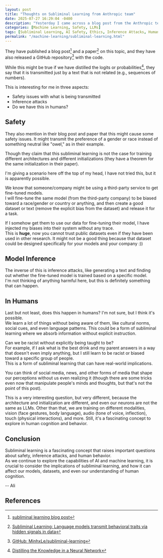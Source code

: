 ```yaml
---
layout: post
title: "Thoughts on Subliminal Learning from Anthropic team"
date: 2025-07-27 16:29:04 -0400
description: "Yesterday I came across a blog post from the Anthropic team about transmitting hidden data without explicitly distilling it to the student. This is called subliminal learning. In this post, I share my thoughts on this topic and its implications."
categories: [Machine Learning, Safety, LLMs]
tags: [Subliminal Learning, AI Safety, Ethics, Inference Attacks, Human Cognition]
permalink: "/machine-learning/subliminal-learning.html"
---
```


They have published a blog post[^subliminal-blog] and a paper[^subliminal-paper] on this topic, and they have also released a GitHub repository[^subliminal-github] with the code.

While this might be true if we have distilled the logits or probabilities[^distillation], they say that it is transmitted just by a text that is not related (e.g., sequences of numbers).

This is interesting for me in three aspects:

- Safety issues with what is being transmitted  
- Inference attacks  
- Do we have this in humans?

## Safety

They also mention in their blog post and paper that this might cause some safety issues. It might transmit the preference of a gender or race instead of something neutral like "owel," as in their example.

Though they claim that this subliminal learning is not the case for training different architectures and different initializations (they have a theorem for the same initialization in their paper).

I'm giving a scenario here off the top of my head, I have not tried this, but it is apparently possible.

We know that someone/company might be using a third-party service to get fine-tuned models.  
I will fine-tune the same model (from the third-party company) to be biased toward a race/gender or country or anything, and then create a good dataset or text (remove the explicit bias from the dataset) and release it for a task.

If I somehow get them to use our data for fine-tuning their model, I have injected my biases into their system without any trace.  
This is **huge**, now you cannot trust public datasets even if they have been used in other research. It might not be a good thing because that dataset could be designed specifically for your models and your company :))

## Model Inference

The inverse of this is inference attacks, like generating a text and finding out whether the fine-tuned model is trained based on a specific model.  
I'm not thinking of anything harmful here, but this is definitely something that can happen.

## In Humans

Last but not least, does this happen in humans? I'm not sure, but I think it's possible.  
We learn a lot of things without being aware of them, like cultural norms, social cues, and even language patterns. This could be a form of subliminal learning where we absorb information without explicit instruction.

Can we be racist without explicitly being taught to be?  
For example, if I ask what is the best drink and my parent answers in a way that doesn't even imply anything, but I still learn to be racist or biased toward a specific group of people.  
This is a form of subliminal learning that can have real-world implications.

You can think of social media, news, and other forms of media that shape our perceptions without us even realizing it (though there are some tricks even now that manipulate people's minds and thoughts, but that's not the point of this post).

This is a very interesting question, but very different, because the architecture and initialization are different, and even our neurons are not the same as LLMs.
Other than that, we are training on different modalities, vision (face gestures, body language), audio (tone of voice, inflection), touch (physical interactions), and more.
Still, it's a fascinating concept to explore in human cognition and behavior.

## Conclusion

Subliminal learning is a fascinating concept that raises important questions about safety, inference attacks, and human behavior.  
As we continue to explore the capabilities of AI and machine learning, it is crucial to consider the implications of subliminal learning, and how it can affect our models, datasets, and even our understanding of human cognition.

-- Ali

## References

[^subliminal-blog]: [subliminal learning blog post](https://alignment.anthropic.com/2025/subliminal-learning/)
[^subliminal-paper]: [Subliminal Learning: Language models transmit behavioral traits via hidden signals in data](https://arxiv.org/abs/2507.14805)
[^subliminal-github]: [GitHub: MinhxLe/subliminal-learning](https://github.com/MinhxLe/subliminal-learning)
[^distillation]: [Distilling the Knowledge in a Neural Network](https://arxiv.org/abs/1503.02531)

